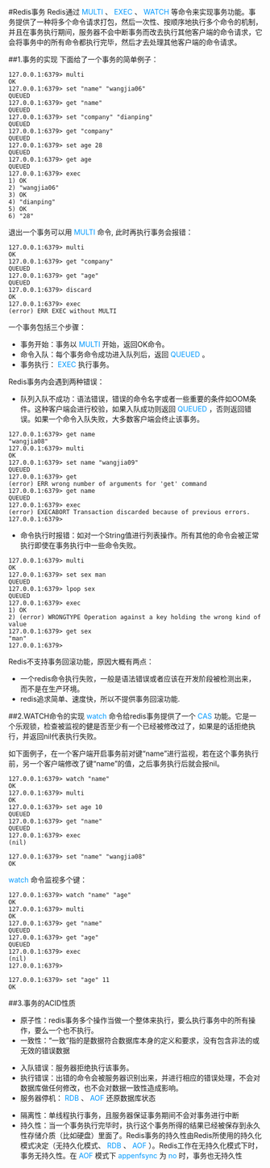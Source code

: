 #Redis事务
Redis通过<font color=#0099ff> MULTI </font>、<font color=#0099ff> EXEC </font>、<font color=#0099ff> WATCH </font>等命令来实现事务功能。事务提供了一种将多个命令请求打包，然后一次性、按顺序地执行多个命令的机制，并且在事务执行期间，服务器不会中断事务而改去执行其他客户端的命令请求，它会将事务中的所有命令都执行完毕，然后才去处理其他客户端的命令请求。



##1.事务的实现
下面给了一个事务的简单例子：

```
127.0.0.1:6379> multi
OK
127.0.0.1:6379> set "name" "wangjia06"
QUEUED
127.0.0.1:6379> get "name"
QUEUED
127.0.0.1:6379> set "company" "dianping"
QUEUED
127.0.0.1:6379> get "company"
QUEUED
127.0.0.1:6379> set age 28
QUEUED
127.0.0.1:6379> get age
QUEUED
127.0.0.1:6379> exec
1) OK
2) "wangjia06"
3) OK
4) "dianping"
5) OK
6) "28"
```

退出一个事务可以用<font color=#0099ff> MULTI </font>命令, 此时再执行事务会报错：

```
127.0.0.1:6379> multi
OK
127.0.0.1:6379> get "company"
QUEUED
127.0.0.1:6379> get "age"
QUEUED
127.0.0.1:6379> discard
OK
127.0.0.1:6379> exec
(error) ERR EXEC without MULTI
```

一个事务包括三个步骤：

- 事务开始：事务以<font color=#0099ff> MULTI </font>开始，返回OK命令。
- 命令入队：每个事务命令成功进入队列后，返回<font color=#0099ff> QUEUED </font>。
- 事务执行：<font color=#0099ff> EXEC </font>执行事务。

Redis事务内会遇到两种错误：

- 队列入队不成功：语法错误，错误的命令名字或者一些重要的条件如OOM条件。这种客户端会进行校验，如果入队成功则返回<font color=#0099ff> QUEUED </font>，否则返回错误。如果一个命令入队失败，大多数客户端会终止该事务。

```
127.0.0.1:6379> get name
"wangjia08"
127.0.0.1:6379> multi
OK
127.0.0.1:6379> set name "wangjia09"
QUEUED
127.0.0.1:6379> get
(error) ERR wrong number of arguments for 'get' command
127.0.0.1:6379> get name
QUEUED
127.0.0.1:6379> exec
(error) EXECABORT Transaction discarded because of previous errors.
127.0.0.1:6379>
```
- 命令执行时报错：如对一个String值进行列表操作。所有其他的命令会被正常执行即使在事务执行中一些命令失败。

```
127.0.0.1:6379> multi
OK
127.0.0.1:6379> set sex man
QUEUED
127.0.0.1:6379> lpop sex
QUEUED
127.0.0.1:6379> exec
1) OK
2) (error) WRONGTYPE Operation against a key holding the wrong kind of value
127.0.0.1:6379> get sex
"man"
127.0.0.1:6379>
```

Redis不支持事务回滚功能，原因大概有两点：

- 一个redis命令执行失败，一般是语法错误或者应该在开发阶段被检测出来，而不是在生产环境。
- redis追求简单、速度快，所以不提供事务回滚功能.


##2.WATCH命令的实现
<font color=#0099ff> watch </font>命令给redis事务提供了一个<font color=#0099ff> CAS </font>功能。它是一个乐观锁，检查被监视的健是否至少有一个已经被修改过了，如果是的话拒绝执行，并返回nil代表执行失败。

如下面例子，在一个客户端开启事务前对键“name”进行监视，若在这个事务执行前，另一个客户端修改了键“name”的值，之后事务执行后就会报nil。

```
127.0.0.1:6379> watch "name"
OK
127.0.0.1:6379> multi
OK
127.0.0.1:6379> set age 10
QUEUED
127.0.0.1:6379> get "name"
QUEUED
127.0.0.1:6379> exec
(nil)
```
```
127.0.0.1:6379> set "name" "wangjia08"
OK
```

<font color=#0099ff> watch </font>命令监视多个键：

```
127.0.0.1:6379> watch "name" "age"
OK
127.0.0.1:6379> multi
OK
127.0.0.1:6379> get "name"
QUEUED
127.0.0.1:6379> get "age"
QUEUED
127.0.0.1:6379> exec
(nil)
127.0.0.1:6379>
```
```
127.0.0.1:6379> set "age" 11
OK
```

##3.事务的ACID性质

- 原子性：redis事务多个操作当做一个整体来执行，要么执行事务中的所有操作，要么一个也不执行。
- 一致性：“一致”指的是数据符合数据库本身的定义和要求，没有包含非法的或无效的错误数据
 + 入队错误：服务器拒绝执行该事务。
 + 执行错误：出错的命令会被服务器识别出来，并进行相应的错误处理，不会对数据库做任何修改，也不会对数据一致性造成影响。
 + 服务器停机：<font color=#0099ff> RDB </font>、<font color=#0099ff> AOF </font>还原数据库状态
- 隔离性：单线程执行事务，且服务器保证事务期间不会对事务进行中断
- 持久性：当一个事务执行完毕时，执行这个事务所得的结果已经被保存到永久性存储介质（比如硬盘）里面了。Redis事务的持久性由Redis所使用的持久化模式决定（无持久化模式、<font color=#0099ff> RDB </font>、<font color=#0099ff> AOF </font>）。Redis工作在无持久化模式下时，事务无持久性。在<font color=#0099ff> AOF </font>模式下<font color=#0099ff> appenfsync </font>为<font color=#0099ff> no </font>时，事务也无持久性